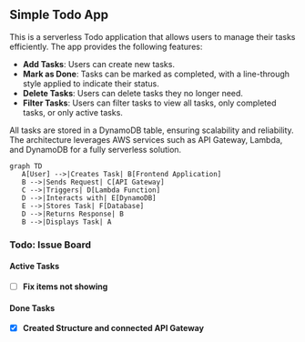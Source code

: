## Simple Todo App

This is a serverless Todo application that allows users to manage their tasks efficiently. The app provides the following features:

- **Add Tasks**: Users can create new tasks.
- **Mark as Done**: Tasks can be marked as completed, with a line-through style applied to indicate their status.
- **Delete Tasks**: Users can delete tasks they no longer need.
- **Filter Tasks**: Users can filter tasks to view all tasks, only completed tasks, or only active tasks.

All tasks are stored in a DynamoDB table, ensuring scalability and reliability. The architecture leverages AWS services such as API Gateway, Lambda, and DynamoDB for a fully serverless solution.

```mermaid
graph TD
   A[User] -->|Creates Task| B[Frontend Application]
   B -->|Sends Request| C[API Gateway]
   C -->|Triggers| D[Lambda Function]
   D -->|Interacts with| E[DynamoDB]
   E -->|Stores Task| F[Database]
   D -->|Returns Response| B
   B -->|Displays Task| A
```

### Todo: Issue Board

#### Active Tasks
- [ ] **Fix items not showing** 

#### Done Tasks
- [x] **Created Structure and connected API Gateway**



